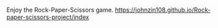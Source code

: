 Enjoy the Rock-Paper-Scissors game. 
https://johnzin108.github.io/Rock-paper-scissors-project/index
